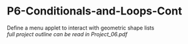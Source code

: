 # P6-Conditionals-and-Loops-Cont
Define a menu applet to interact with geometric shape lists  
*full project outline can be read in Project_06.pdf*
